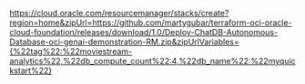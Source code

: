 https://cloud.oracle.com/resourcemanager/stacks/create?region=home&zipUrl=https://github.com/martygubar/terraform-oci-oracle-cloud-foundation/releases/download/1.0/Deploy-ChatDB-Autonomous-Database-oci-genai-demonstration-RM.zip&zipUrlVariables={%22tag%22:%22moviestream-analytics%22,%22db_compute_count%22:4,%22db_name%22:%22myquickstart%22}
